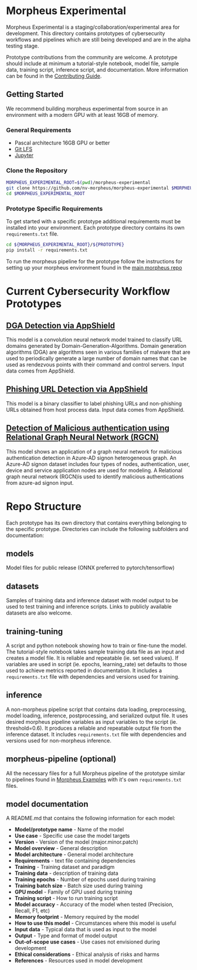 # Morpheus Experimental

Morpheus Experimental is a staging/collaboration/experimental area for development. This directory contains prototypes of cybersecurity workflows and pipelines which are still being developed and are in the alpha testing stage.

Prototype contributions from the community are welcome. A prototype should include at minimum a tutorial-style notebook, model file, sample data, training script, inference script, and documentation. More information can be found in the [Contributing Guide](CONTRIBUTING.md).

## Getting Started

We recommend building morpheus experimental from source in an environment with a modern GPU with at least 16GB of memory.

### General Requirements
- Pascal architecture 16GB GPU or better
- [Git LFS](https://git-lfs.github.com/)
- [Jupyter](https://jupyter.org/install)


### Clone the Repository

```bash
MORPHEUS_EXPERIMENTAL_ROOT=$(pwd)/morpheus-experimental
git clone https://github.com/nv-morpheus/morpheus-experimental $MORPHEUS_EXPERIMENTAL_ROOT
cd $MORPHEUS_EXPERIMENTAL_ROOT
```

### Prototype Specific Requirements
To get started with a specific prototype additional requirements must be installed into your environment. Each prototype directory contains its own `requirements.txt` file. 

```bash 
cd ${MORPHEUS_EXPERIMENTAL_ROOT}/${PROTOTYPE}
pip install -r requirements.txt
```

To run the morpheus pipeline for the prototype follow the instructions for setting up your morpheus environment found in the [main morpheus repo](https://github.com/nv-morpheus/Morpheus#getting-started-with-morpheus)


# Current Cybersecurity Workflow Prototypes

## [DGA Detection via AppShield](https://github.com/nv-morpheus/morpheus-experimental/tree/main/appshield-dga-detection)
This model is a convolution neural network model trained to classify URL domains generated by Domain-Generation-Algorithms. Domain generation algorithms (DGA) are algorithms seen in various families of malware that are used to periodically generate a large number of domain names that can be used as rendezvous points with their command and control servers. Input data comes from AppShield.

## [Phishing URL Detection via AppShield](https://github.com/nv-morpheus/morpheus-experimental/tree/main/phishing-url-detection)
This model is a binary classifier to label phishing URLs and non-phishing URLs obtained from host process data. Input data comes from AppShield.

## [Detection of Malicious authentication using Relational Graph Neural Network (RGCN)](https://github.com/nv-morpheus/morpheus-experimental/tree/main/rgcn-authentication-detection)
This model shows an application of a graph neural network for malicious authentication detection in Azure-AD signon heterogeneous graph. An Azure-AD signon dataset  includes four types of nodes, authentication, user, device and service application nodes are used for modeling. A Relational graph neural network (RGCN)is used to identify malicious authentications from azure-ad signon input.

# Repo Structure
Each prototype has its own directory that contains everything belonging to the specific prototype. Directories can include the following subfolders and documentation:

## models

Model files for public release (ONNX preferred to pytorch/tensorflow)

## datasets

Samples of training data and inference dataset with model output to be used to test training and inference scripts. Links to  publicly available datasets are also welcome.

## training-tuning

A script and python notebook showing how to train or fine-tune the model. The tutorial-style notebook takes sample training data file as an input and creates a model file. It is reliable and repeatable (ie. set seed values). If variables are used in script (ie. epochs, learning_rate) set defaults to those used to achieve metrics reported in documentation. It includes a `requirements.txt` file with dependencies and versions used for training. 

## inference

A non-morpheus pipeline script that contains data loading, preprocessing, model loading, inference, postprocessing, and serialized output file. It uses desired morpheus pipeline variables as input variables to the script (ie. threshold=0.6). It produces a reliable and repeatable output file from the inference dataset. It includes `requirements.txt` file with dependencies and versions used for non-morpheus inference.

## morpheus-pipeline (optional)
All the necessary files for a full Morpheus pipeline of the prototype similar to pipelines found in [Morpheus Examples](https://github.com/nv-morpheus/Morpheus/tree/branch-22.09/examples) with it's own `requirements.txt` files. 

## model documentation

A README.md that contains the following information for each model:

 - **Model/prototype name** - Name of the model
 - **Use case** - Specific use case the model targets
 - **Version** - Version of the model (major.minor.patch)
 - **Model overview** - General description
 - **Model architecture** - General model architecture
 - **Requirements** - text file containing dependencies
 - **Training** - Training dataset and paradigm
 - **Training data** - description of training data
 - **Training epochs** - Number of epochs used during training
 - **Training batch size** - Batch size used during training
 - **GPU model** - Family of GPU used during training
 - **Training script** - How to run training script
 - **Model accuracy** - Accuracy of the model when tested (Precision, Recall, F1, etc)
 - **Memory footprint** - Memory required by the model
 - **How to use this model** - Circumstances where this model is useful
 - **Input data** - Typical data that is used as input to the model
 - **Output** - Type and format of model output
 - **Out-of-scope use cases** - Use cases not envisioned during development
 - **Ethical considerations** - Ethical analysis of risks and harms
 - **References** - Resources used in model development
 